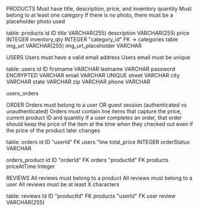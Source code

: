 PRODUCTS
Must have title, description, price, and inventory quantity Must belong to at least one category If there is no photo, there must be a placeholder photo used

table: products
id ID
title VARCHAR(255)
description VARCHAR(255)
price INTEGER 
inventory_qty INTEGER
"category_id" FK -> categories table 
img_url VARCHAR(255)
img_url_placeholder VARCHAR

USERS
Users must have a valid email address Users email must be unique

table: users
id ID
firstname VARCHAR
lastname VARCHAR
password ENCRYPTED VARCHAR
email VARCHAR UNIQUE
street VARCHAR
city VARCHAR
state VARCHAR
zip VARCHAR
phone VARCHAR

users_orders


ORDER
Orders must belong to a user OR guest session (authenticated vs unauthenticated) Orders must contain line items that capture the price, current product ID and quantity If a user completes an order, that order should keep the price of the item at the time when they checked out even if the price of the product later changes

table: orders
id ID
"userId" FK users
"line
total_price INTEGER
orderStatus VARCHAR


orders_product
id ID
"orderId" FK orders
"productId" FK products
priceAtTime Integer

REVIEWS
All reviews must belong to a product All reviews must belong to a user All reviews must be at least X characters

table: reviews
Id ID
"productId" FK products
"userId" FK user
review VARCHAR(255)